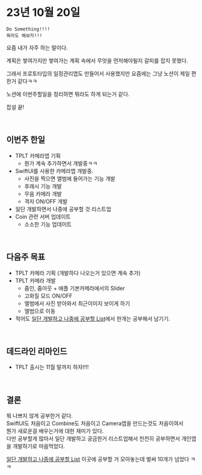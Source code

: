 # 23년 10월 20일

```
Do Something!!!!  
뭐라도 해보자!!!
```

요즘 내가 자주 하는 말이다.

계획은 쌓여가지만 쌓여가는 계획 속에서 무엇을 먼저해야될지 갈피를 잡지 못했다.

그래서 프로토타입의 일정관리앱도 만들어서 사용했지만 요즘에는 그냥 노션이 제일 편한거 같다ㅋㅋ

노션에 이번주할일을 정리하면 뭐라도 하게 되는거 같다.

잡설 끝!

<br/>

## 이번주 한일
- TPLT 카메라앱 기획 
    - 뭔가 계속 추가하면서 개발중ㅋㅋ
- SwiftUI를 사용한 카메라앱 개발중. 
    - 사진을 찍으면 앨범에 들어가는 기능 개발
    - 후래시 기능 개발
    - 무음 카메라 개발
    - 격자 ON/OFF 개발
- 일단 개발하면서 나중에 공부할 것 리스트업
- Coin 관련 서버 업데이트
    - 소소한 기능 업데이트


<br/>

## 다음주 목표
- TPLT 카메라 기획 (개발하다 나오는거 있으면 계속 추가)
- TPLT 카메라 개발
    - 줌인, 줌아웃 + 애플 기본카메라에서의 Slider
    - 고화질 모드 ON/OFF
    - 앨범에서 사진 받아와서 최근이미지 보이게 하기
    - 앨범으로 이동
- 적어도 [일단 개발하고 나중에 공부할 List](https://github.com/brody424/TIL/blob/main/ios/sideproject/tplt/first_develop_after_study_list)에서 한개는 공부해서 남기기.

<br/>

## 데드라인 리마인드
- TPLT 출시는 11월 말까지 하자!!!!

<br/>

## 결론
뭐 나쁘지 않게 공부한거 같다.  
SwiftUI도 처음이고 Combine도 처음이고 Camera앱을 만드는것도 처음이여서  
뭔가 새로운걸 배우는거에 대한 재미가 있다.  
다만 공부할게 많아서 일단 개발하고 궁금한거 리스트업해서 천천히 공부하면서 개인앱을 개발하기로 마음먹었다.  

[일단 개발하고 나중에 공부할 List](https://github.com/brody424/TIL/blob/main/ios/sideproject/tplt/first_develop_after_study_list) 이곳에 공부할 거 모아놓는데 벌써 10개가 넘었다 ㅋㅋ
